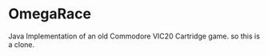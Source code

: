 OmegaRace
=========

Java Implementation of an old Commodore VIC20 Cartridge game. so this is a clone.
